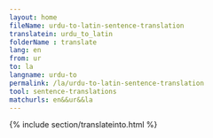 ```yaml
---
layout: home
fileName: urdu-to-latin-sentence-translation
translatein: urdu_to_latin
folderName : translate
lang: en
from: ur
to: la
langname: urdu-to
permalink: /la/urdu-to-latin-sentence-translation
tool: sentence-translations
matchurls: en&&ur&&la
---
```

{% include section/translateinto.html %}
